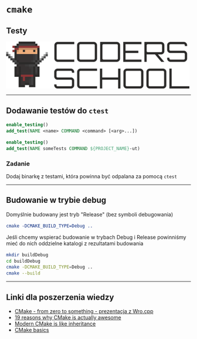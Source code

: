 <!-- .slide: data-background="#111111" -->

# `cmake`

## Testy

<a href="https://coders.school">
    <img width="500" src="../coders_school_logo.png" alt="Coders School" class="plain">
</a>

___

## Dodawanie testów do `ctest`

```cmake
enable_testing()
add_test(NAME <name> COMMAND <command> [<arg>...])
```
<!-- .element: class="fragment fade-in" -->

```cmake
enable_testing()
add_test(NAME someTests COMMAND ${PROJECT_NAME}-ut)
```
<!-- .element: class="fragment fade-in" -->

### Zadanie
<!-- .element: class="fragment fade-in" -->

Dodaj binarkę z testami, która powinna być odpalana za pomocą `ctest`
<!-- .element: class="fragment fade-in" -->

___

## Budowanie w trybie debug

Domyślnie budowany jest tryb "Release" (bez symboli debugowania)
<!-- .element: class="fragment fade-in" -->

```cmake
cmake -DCMAKE_BUILD_TYPE=Debug ..
```
<!-- .element: class="fragment fade-in" -->

Jeśli chcemy wspierać budowanie w trybach Debug i Release powinniśmy mieć do nich oddzielne katalogi z rezultatami budowania
<!-- .element: class="fragment fade-in" -->

```bash
mkdir buildDebug
cd buildDebug
cmake -DCMAKE_BUILD_TYPE=Debug ..
cmake --build
```
<!-- .element: class="fragment fade-in" -->

___

## Linki dla poszerzenia wiedzy

* [CMake - from zero to something - prezentacja z Wro.cpp](https://muttleyxd.github.io)
* [19 reasons why CMake is actually awesome](https://kubasejdak.com/19-reasons-why-cmake-is-actually-awesome)
* [Modern CMake is like inheritance](https://kubasejdak.com/modern-cmake-is-like-inheritance)
* [CMake basics](https://www.siliceum.com/en/blog/post/cmake_01_cmake-basics)

